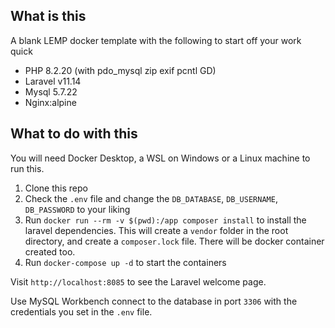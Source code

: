 ## What is this

A blank LEMP docker template with the following to start off your work quick

- PHP 8.2.20 (with pdo_mysql zip exif pcntl GD)
- Laravel v11.14
- Mysql 5.7.22
- Nginx:alpine

## What to do with this

You will need Docker Desktop, a WSL on Windows or a Linux machine to run this.

1. Clone this repo
2. Check the `.env` file and change the `DB_DATABASE`, `DB_USERNAME`, `DB_PASSWORD` to your liking
3. Run `docker run --rm -v $(pwd):/app composer install` to install the laravel dependencies. This will create a `vendor` folder in the root directory, and create a `composer.lock` file. There will be docker container created too.
4. Run `docker-compose up -d` to start the containers

Visit `http://localhost:8085` to see the Laravel welcome page.

Use MySQL Workbench connect to the database in port `3306` with the credentials you set in the `.env` file.
